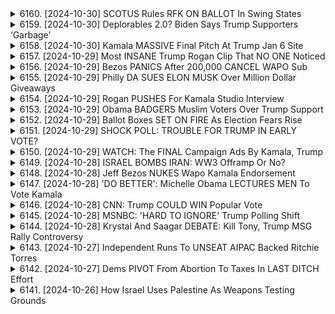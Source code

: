<details>
<summary>6160. [2024-10-30] SCOTUS Rules RFK ON BALLOT In Swing States</summary><br>

<a href="https://www.youtube.com/watch?v=Vf7x2w7kxlI" target="_blank">
    <img src="https://img.youtube.com/vi/Vf7x2w7kxlI/maxresdefault.jpg" 
        alt="[Youtube]" width="200">
</a>

# SCOTUS Rules RFK ON BALLOT In Swing States

以下は、提供されたテキストに基づいた、整理された要約です。

**主要テーマ:**

*   **選挙戦略と新たな有権者層:** トランプ陣営は既存の支持者層に加え、これまで伝統的に民主党支持であった層、特に若年層の白人男性有権者層へのアピールを強化しています。ガザ情勢を起点に、パキスタン系アメリカ人など少数政治団体の支持も獲得しており、有権者層の多様化が進んでいます。
*   **政策優先順位:** トランプ陣営の中心的な政策課題は経済と国境政策、インフレ対策に焦点が当たっており、有権者の主要な関心事に合致したメッセージを発信しています。
*   **イスラム関係者との関係:** トランプ陣営はイスラム関係者との関係を、単なる選挙戦術として捉えており、彼らの意見や要求に真摯に対応する姿勢は見られません。
*   **右派グループの動き:** ヘリテージ財団などの保守系シンクタンクが、学生ビザ保有者やプロパレスチナ活動家への法的・政治的攻勢を計画しており、右派勢力の活動が活発化しています。

**主なポイント:**

*   **有権者層の多様化:** トランプ陣営は、既存支持層に加え、若年層の白人男性、少数民族有権者層（パキスタン系アメリカ人など）からの支持獲得を目指しています。
*   **中東問題への関与:** ガザ情勢をきっかけに、パキスタン系アメリカ人などの支援を得ていますが、より重要なのは、従来の民主党支持層からの支持を引き離す戦略です。
*   **経済・国境政策の重視:** トランプ陣営は、経済と国境政策を最優先課題として掲げ、有権者の関心を集めています。
*   **右派グループの活動活発化:** ヘリテージ財団などの保守系シンクタンクが、学生ビザ保有者やプロパレスチナ活動家への法的・政治的攻勢を計画しており、右派勢力の活動が活発化しています。
*   **選挙終盤のアウトリーチ:** 選挙戦終盤における説得可能な有権者層は、50歳未満の白人男性であり、必ずしもイスラム教徒や女性ではありません。

**総括:**

トランプ陣営の選挙戦略は、既存支持層の固めると同時に、伝統的な民主党支持層からの支持獲得が中心にあります。経済・国境政策を最優先課題として掲げ、有権者の関心を集めると同時に、右派グループの活動を支援し、反イスラム政策を推進しています。選挙戦終盤における説得可能な有権者は、50歳未満の白人男性であり、彼らにとって経済的安定と国境警備の強化が重要な課題となっています。
</details>

<details>
<summary>6159. [2024-10-30] Deplorables 2.0? Biden Says Trump Supporters ‘Garbage’</summary><br>

<a href="https://www.youtube.com/watch?v=E6BIpVM9Dr8" target="_blank">
    <img src="https://img.youtube.com/vi/E6BIpVM9Dr8/maxresdefault.jpg" 
        alt="[Youtube]" width="200">
</a>

# Deplorables 2.0? Biden Says Trump Supporters ‘Garbage’

## 2024年美國總統選舉：川普陣營現況分析重點整理 (截至2024年10月30日)

本分析基於訪談和觀察所得，對2024年美國總統選舉川普陣營的現狀、氛圍和策略進行歸納。

**一、陣營整體氛圍**

*   **謹慎樂觀與懷疑並存：** 陣營內部普遍感受是謹慎樂觀，但同時也充滿著懷疑感。儘管民調顯示良好狀況，但陣營成員擔憂是否有所忽略。
*   **期日前投票滿意：** 陣營對期日前投票的數據感到滿意，特別是考慮到川普過去曾呼籲選民迴避期日前投票。
*   **內部民調優於外部：** 陣營內部民調顯示川普領先，優於外部公開的民調數據。

**二、策略與考量**

*   **權衡「穩定」與「真實」：** 川普陣營試圖在控制訊息，穩定選情上取得平衡，與尊重川普的即興風格，真實表達個人觀點上取得平衡。
*   **應對川普的不可預測性：** 陣營成員必須準備應對川普的言論，可能偏離既定方向，並快速做出調整，避免對選情造成負面影響。
*   **針對未決定選民制定策略：** 陣營試圖吸引未決定選民（特別是對經濟和就業感到關心的人），通過強調經濟政策，爭取支持。
*   **平衡爭議性與吸引力：** 陣營努力在爭議性言論（可能令部分選民卻步）和維持選民熱情之間取得平衡，力圖擴大選民基礎，確保最終勝選。

**三、核心難點**

*   **川普的即興風格：** 川普本人具有較強的即興性和不可預測性，這使得陣營難以完全掌握選戰方向，需要時刻調整策略。
*   **內部懷疑與民調恐懼：** 儘管數據顯示良好趨勢，陣營成員仍然對潛在風險保持高度警惕，擔心民調未能真實反映選情。
*   **維持選民熱情與吸引未決選民：** 在激勵核心支持者和吸引寬泛未決定選民兩者之間取得平衡是一項艱巨的挑戰。

**四、具體策略案例**

*   **大型集會：** 舉辦大型集會，例如在麥迪遜廣場花園舉辦的集會，旨在展現選民支持力，激勵核心支持者。
*   **娛樂元素融入：** 召用知名人物（例如哈克·霍根），增添活動娛樂性，吸引更廣泛人群關注。
*   **經濟議題重點突出：** 強調就業和經濟改善帶來的正面影響，爭取對經濟感到關心的選民支持。

總結： 川普陣營處於謹慎樂觀的狀態，但內部懷疑感依然存在。 陣營在權衡可預測性與真實性，以及吸引核心選民和未決定選民之間掙扎。 陣營必須積極應對川普的不可預測性，並努力在政策和政治策略之間取得平衡，以確保在選舉中獲得成功。
</details>

<details>
<summary>6158. [2024-10-30] Kamala MASSIVE Final Pitch At Trump Jan 6 Site</summary><br>

<a href="https://www.youtube.com/watch?v=Lr4lmH5YSFo" target="_blank">
    <img src="https://img.youtube.com/vi/Lr4lmH5YSFo/maxresdefault.jpg" 
        alt="[Youtube]" width="200">
</a>

# Kamala MASSIVE Final Pitch At Trump Jan 6 Site

以下是此篇文字的清晰、客觀重點摘要，以段落區分，並以條列格式呈現：

**一、集會與抗議活動 (Rally & Protest Dynamics)**

*   **對抗性人群:** 討論涉及在集會活動中看到的一群抗議者，他們以一種帶有挑釁性的方式行動，尤其是在針對卡瑪拉·哈里斯的集會中。
*   **媒體呈現:** 指出主流媒體對這些集會活動的報導，以及對於抗議者動機和行為可能的偏見或過度報導。
*   **政治策略:** 觀察到這些集會的策略性運用，例如旨在影響公投的遊行行動。

**二、選舉民意調查分析 (Election Polling Analysis)**

*   **民意調查的可靠性:** 與歷史數據比較目前的選舉民意調查，特別是在關鍵的搖擺州的數據，以驗證其準確性。
*   **過低評估的趨勢:** 討論了在關鍵州中，特定政黨被民意調查過低評估的可能性，並觀察了這種現象在過去選舉循環中是否出現。
*   **歷史模式:** 分析了過去50多年來，民意調查在連續的總統選舉中，對特定政黨的過低評估模式。
*   **「害羞的選民」現象：** 檢視在民意調查中對特定候選人或政黨表示支持的社會偏見，及這會對準確性造成影響。

**三、選舉活動與策略 (Campaigning and Tactics)**

*   **廣告訊息：**分析政治廣告的訊息，包括使用名人代言(例如茱莉亞·羅伯茨)以及訊息的目標受眾。
*   **族群動員：** 評估廣告和集會運動是否成功地動員特定族群，例如阿拉伯裔美國穆斯林群體。
*   **選舉地圖分析：** 研究特定的州和地區，以了解哪些地區對選舉結果至關重要，並針對目標受選人及族群作出戰略動員。
*   **政治語言的使用：**對選舉廣告及宣傳中，使用的特定語言及詞彙進行評比及推論。

**四、對選舉結果的潛在影響 (Potential Impact on Election Outcomes)**

*   **歷史先例：** 探討某些歷史事件是否預示著可能發生的選舉結果。
*   **微小差異的影響：**強調即使微小的選舉動員努力，也可能在競爭激烈的選舉中造成重大差異。
*   **民意調查的偏誤：**強調選舉民意調查可能存在偏誤，而這些偏誤可能會影響對選舉結果的預測。
</details>

<details>
<summary>6157. [2024-10-29] Most INSANE Trump Rogan Clip That NO ONE Noticed</summary><br>

<a href="https://www.youtube.com/watch?v=DhWE1mRPIqU" target="_blank">
    <img src="https://img.youtube.com/vi/DhWE1mRPIqU/maxresdefault.jpg" 
        alt="[Youtube]" width="200">
</a>

# Most INSANE Trump Rogan Clip That NO ONE Noticed

## 文章重點整理：科技巨頭與美國政治經濟權力結合

本文分析了科技巨頭（以Elon Musk為代表）與 Donald Trump 政府及美國政治經濟的潛在權力結合，以及其背後的意識形態動機和政治策略。

**I. 核心人物與意識形態**

* **Elon Musk 與科技自由主義者：** 本文認為 Musk 代表著一群推動去中心化、無政府資本主義，或至少是大幅縮小政府的科技巨頭和自由主義者。
* **反進步主義共和黨人:** 他們偏好麥金利時代的共和黨，主張小政府、高關稅和企業主導的經濟。
* **共同願景:** 一個由企業主意志主導的美國，減少政府干預，並恢復類似 19 世紀末的經濟模式。

**II. 潛在政治策略與權力結合**

* **特朗普政府關係：**  Musk 和其他科技巨頭正在影響 Trump 的政策立場，例如加密貨幣和貿易。
* **利用 Trump：**  科技自由主義者可能將 Trump 視為實現其目標的工具，而非真正的意識形態盟友。 Trump 本身缺乏一致的意識形態方向，容易受影響。
* **影響政策：** 科技巨頭正在試圖推動特定政策，例如貿易自由化、降低管制和對企業更有利的稅收政策。

**III. 潛在商業模式與政治組織**

* **特別經濟區 (SEZ)：** 本文指出全球正出現大量由企業控制的特別經濟區，顯示企業越來越注重對政治經濟環境的控制。
* **企業憲章城市：**  發展中一些國家正在實驗由公司管理的“憲章城市”，這被認為是科技巨頭尋求建立自主政治和經濟空間的潛在趨勢。
* **營利型的憲章城市：** 多個受 Peter Thiel 支持的營利性憲章城市已經在發展中建立，表明對這種模式的興趣正在增長。

**IV. 歷史脈絡與聯想**

* **麥金利時代:**  作者將此聯盟與威廉·麥金利時代的共和黨政策聯繫起來，強調小政府、高關稅和企業主導的經濟發展模式。
* **新自由主義反彈:**  作者將此聯盟視為對新政的嘗試的回應，旨在恢復金時代的不平等。
* **關稅與解構:** 科技巨頭推動貿易自由化，同時推動解構現有政府機構，例如美國貿易代表辦公室，建立一個更利於企業的環境。

**V. 潛在風險與挑戰**

* **民主的潛在侵蝕：**  由企業主控制的政治和經濟空間可能侵蝕民主制度，並使國家陷入企業的掌控。
* **不平等加劇：**  這種聯盟可能進一步加劇社會不平等，並使富者更富，貧者更貧。
* **政策的不確定性：**  由於 Trump 的不確定性和缺乏意識形態一致性，這些聯盟的成功與否仍然不明。

**結論：**

本文認為，科技巨頭正在积极探索建立一個由企业主掌控的政治和经济模式。這種模式可能挑戰現有的民主制度，加劇社會不平等，並創造出一個對企業更有利的環境。雖然這種聯盟是否能成功，以及其長期後果如何，還不明確，但需要密切關注並加以防範。
</details>

<details>
<summary>6156. [2024-10-29] Bezos PANICS After 200,000 CANCEL WAPO Sub</summary><br>

<a href="https://www.youtube.com/watch?v=q1iAK1dhjtQ" target="_blank">
    <img src="https://img.youtube.com/vi/q1iAK1dhjtQ/maxresdefault.jpg" 
        alt="[Youtube]" width="200">
</a>

# Bezos PANICS After 200,000 CANCEL WAPO Sub

## 分析與重點摘要：Jeff Bezos 購置華盛頓郵報的事件與背後動機

以下將長文內容整理成重點摘要，以條列式呈現，並力圖保持客觀和清晰。

**一. 事件背景：華盛頓郵報的購置與立場轉變**

*   **購置事件：**Jeff Bezos 於 2013 年收購華盛頓郵報，並在過去十年投入超過五億美元。
*   **近期立場轉變：**選前一週，Bezos 发表社论，表明不希望華盛頓郵報在政治立場上過於偏頗，避免干預選舉。
*   **社論內容：**Bezos 声称自己一直坚持“不偏不倚”的原则，并认为华盛顿邮报应该为所有读者服务。
*   **批評者的質疑：**评论员认为，Bezos 突然轉變立場，與其自身的金融利益有關。

**二.  質疑 Bezos 利基動機的核心論點**

*   **金融利益考量：**評論者認為，Bezos 的立场转变与他自身的财富(千亿美元)，以及其与政府关系的金融利益有关。
*   **過去的政治站台：** Bezos 在收購郵報之後，華盛頓郵報曾大力支持民主黨，並與民主黨政客關係良好。
*   **政府合約與反托拉斯風險：**Bezos 拥有 Amazon 和 Blue Origin， 這些公司與美國政府簽有多項合同。 Bezos 的立場转变，可能与他担心民主党可能加強對大科技公司的反壟斷監管有关。
*   **利益衝突：** Amazon 與政府的合約、Blue Origin 獲取的政府資金，以及 Bezos 自身的慈善捐款， 都使得其立場備受質疑。

**三.  論點細節：Bezos 過去與現在的矛盾**

*   **支持民主黨時期的行為：**過去，华盛顿邮报大力支持歐巴馬基金會，並資助民主黨領袖。
*   **社交圈與政治影響力：** Bezos 在華視頓特區擁有大型住居，经常举办社交晚宴，邀请政治名流出席。
*   **“原則”的懷疑：**評論員認為，Bezos 的“原則”說法缺乏說服力，因為他過去的行为与现在的立场相悖。

**四. 主要批判：對媒體獨立性的影響**

*   **企業主干預：**Bezos 是一名擁有巨大財富和政治影響力的企業家，他的立場可能影响华盛顿邮报的报道方向。
*   **媒體的獨立性：** 评论員擔心媒體的獨立運作與企業主的利潤追逐之間存在根本矛盾。
*   **政治影響：** 媒体所有者的立场可能影响公共舆論，干扰民主的进程。

**五. 結論**

*   Bezos 的立场转变引发了对其真实意图的质疑，评论員普遍不相信這是出於純粹的原則考慮。
*   評論員認為，Bezos 的行動，可能受到了其個人的財政利益，及與政府關係的影響。
*   评论員強調，媒体所有者的立场可能會影响媒體的独立性，并干预民主进程。
*   批評者認為，Bezos 雖然是美國財富排名靠前的企業家，但其對媒體的控制與支持，實際上是對公共利益的損害。
</details>

<details>
<summary>6155. [2024-10-29] Philly DA SUES ELON MUSK Over Million Dollar Giveaways</summary><br>

<a href="https://www.youtube.com/watch?v=-Vz72zdtpLo" target="_blank">
    <img src="https://img.youtube.com/vi/-Vz72zdtpLo/maxresdefault.jpg" 
        alt="[Youtube]" width="200">
</a>

# Philly DA SUES ELON MUSK Over Million Dollar Giveaways

## 2024 年美國總統選舉相關焦點整理：川普競選活動組織問題及地面行動分析

**本段內容為政治評論節目摘錄，分析美國 2024 年總統選舉中川普陣營地面活動、組織策略等方面所引發的討論。**

### I. 超級政治行動委員會 (Super PAC) 外包地面行動的爭議

*   **問題核心：** 川普陣營將地面行動外包給由イーロン・マスク資助的超級政治行動委員會 (Super PAC)，此舉引發對組織能力、控制權以及選舉倫理的質疑。
*   **RNC 歷史經驗：** 共和黨全國委員會 (RNC) 長期以來注重地面組織能力，並投資於高效率的地面行動團隊，特別是在 2020 年大選中，RNC 與川普陣營共同打造強大的地面團隊。
*   **外包風險：** 將地面行動外包後，難以有效地協調和控制團隊，容易出現缺乏熱情、效率低下的情況。
*   **付費換取行動模式：**  批評者認為，付費雇用的地面團隊缺乏真正的熱情和動力，難以取得關鍵的選民支持。

### II. 地面行動詐欺及數據偽造風險

*   **GPS 欺騙及數據偽造:**  超级政治行動委員會 (Super PAC) 指引地面團隊使用 GPS 欺骗等手段伪造地面活动数据，以达到虚报行动范围及效果的目的。
*   **驗證困難：** 由於缺乏有效的監控機制，很難驗證地面活動的真實性以及數據的準確性。
*   **組織能力低落：** 缺乏組織能力可能導致地面活動無法有效覆蓋關鍵選区，影響選舉結果。

### III. 川普陣營地面組織與民主黨對比

*   **民主黨地面組織能力更強：** 評論員指出，民主黨在地面組織能力方面明顯優於川普陣營，尤其是在關鍵搖摆州的地面组织和动员能力。
*   **組織動員差異：** 民主黨能夠有效動員志愿者进行地面动员，而川普陣營主要依靠付費雇佣的地面團隊。
*   **可能影響選舉結果：** 強大的地面組織能力可以有效爭取选民支持，並可能對選舉結果產生數個百分點的影響。

### IV. 外包策略的潛在危害與教訓

*   **失去控制權：** 將關鍵的競選功能外包可能導致失去對競選活動的控制權，並增加風險。
*   **組織能力重要性 :**  成功競選活動需要強大的內部組織能力和資源支持。
*   **長期教訓：**  競選團隊应注重内部团队建设和组织能力，切忌盲目外包核心功能。
*   **選舉結果的潜在影响：** 如果宾夕法尼亚州输掉大选，这可能会成为竞争性竞选活动的经验教训，避免将控制权外包给第三方。

### V. 評論員對選舉因素的看法

*   **全国性媒体环境的影响：** 评论员认为，政治的国有化和名声化，最终取决于全国媒体的氛围。
*   **不可避免的选举结果：** 评论员认为，卡马拉·哈里斯无论如何输掉选举，原因可能是乔·拜登。
*   **1 月 7 日的事件：** 选举可能是在 1 月 7 日操纵的。

**总而言之，本段内容主要分析了川普陣營將地面行動外包給超級政治行動委員會 (Super PAC) 所面臨的風險及挑戰，並強調了內部組織能力及控制權的重要性。**
</details>

<details>
<summary>6154. [2024-10-29] Rogan PUSHES For Kamala Studio Interview</summary><br>

<a href="https://www.youtube.com/watch?v=FUUm5San90w" target="_blank">
    <img src="https://img.youtube.com/vi/FUUm5San90w/maxresdefault.jpg" 
        alt="[Youtube]" width="200">
</a>

# Rogan PUSHES For Kamala Studio Interview

## 演講重點整理（Breaking Points Podcast - 關於政治人物的心理分析與個人操盤）

**概述：** 這場演講深入探討了政治人物為達目的，犧牲個人生活與人際關係的心理狀態與行為模式，並對其個人操盤提出了一些見解。

**I.  政治人物的權力心理與犧牲**

*   **追逐權力的犧牲：** 政治人物為了獲得和維持地位，願意放棄個人生活、社交關係及興趣愛好。
*   **自我中心的人格：** 成功進入權力核心的人格往往具備高度的自我中心，且重視個人利益，甚至不惜犧牲他人的感受。
*   **持久的權力追逐：** 政治人物的生活從始至終都圍繞著升遷與權力遊戲，難以在權力遊戲之外尋求個人價值。

**II. 政治人物的關係經營模式**

*   **夫妻關係的異化：** 政治人物的伴侶往往成為權力鬥爭的附庸或犧牲者，甚至產生長期的感情裂痕。
*   **關係工具化：** 晚宴或社交場合成為政治人物鞏固權力、建立關係的工具，而非追求情感交流的場所。
*   **缺乏同理心的交流：** 政治人物往往難以建立真誠的社交關係，缺乏同理心與情感共鳴。

**III.  歷史政治人物案例分析**

*   **巴拉克與米歇爾·奧馬馬：** 演講者質疑奧馬馬夫婦的「愛情故事」，認為其關係可能並非如外觀般圓滿。
*   **比爾與希拉里·克林頓：** 克林頓夫婦的關係被形容為與奧馬馬夫婦截然不同，似乎更為复杂。
*   **吉米·卡特與羅莎琳·卡特：** 卡特總統的自傳披露了他將個人意願凌駕於妻子的感情之上，導致配偶長期不悅。
*   **伯尼·桑德斯：** 桑德斯總統不願意分享個人故事，更聚焦於政策議題，演講者對其表示敬佩。

**IV.  政治人物的個人操盤**

*   **自戀與狂妄：** 政治人物往往具有自戀傾向，渴望被崇拜，且為達到目的不擇手段。
*   **男性支配觀：** 政治舞台上，男性仍然扮演著主導角色，許多政治人物抱持著養家糊口的傳統觀念。
*    **1955年的社會背景:** 演講者回憶起1955年社會上普遍的對男性和女性的角色期望，认为当时的社會文化对男女关系有较大影響。

**V.  結論**

*   **對政治人物心理狀態的深刻分析：** 演講者從心理學的角度剖析了權力追逐對個人生活的影響，以及政治人物可能存在的人格缺陷。
*   **對政治舞台現實的批判：** 演講者揭示了政治舞台上的權力鬥爭、人際關係異化等現實，引发听眾思考。
* 呼吁支持独立媒体：呼吁支持 Breaking Points 的独立媒体平台，以保持观点和信息的独立性。
</details>

<details>
<summary>6153. [2024-10-29] Obama BADGERS Muslim Voters Over Trump Support</summary><br>

<a href="https://www.youtube.com/watch?v=TXPl6QTqcI0" target="_blank">
    <img src="https://img.youtube.com/vi/TXPl6QTqcI0/maxresdefault.jpg" 
        alt="[Youtube]" width="200">
</a>

# Obama BADGERS Muslim Voters Over Trump Support

## Breaking Points 段落重點整理

以下為影片內容的重點整理，以小節歸納並呈現條列式結構，著重客觀事實與主要論點：

**I. 背景與情勢**

*   **政治立場轉變：** 部分美國阿拉伯及穆斯林選民因為拜登政府在中東政策及對莉絲·柴尼(Liz Cheney)的態度，轉向可能支持前總統川普。
*   **選舉關鍵州：** 賓夕凡尼亞州、維斯康辛州及密歇根州等關鍵搖擺州的選民立場轉變，或會左右選舉結果。
*   **社群媒體影響：** 社群媒體上的諷刺訊息及政治廣告，正直接影響選民的認知及態度。

**II. 主要論點與觀察**

*   **選民不滿：** 聯邦政府的政策（尤其與中東地區有關）已引起部分阿拉伯及穆斯林美國選民的不滿，且對拜登政府處理加薩衝突的方式感到失望。
*   **雙重標準認知：** 某些選民認為拜登政府對柴尼的態度與對其他保守派政客的態度有所不同，認為政府存在雙重標準。
*   **事件與事件：**
    *   **哈里斯競選集會事件：** 一位來自底特律穆斯林社群代表，在參加哈里斯的競選活動時，卻遭到保安人員驅逐；此事件被視為歧視。
    *   **民主黨的接觸：** 民主黨候選人試圖透過宴請或與社群領袖會晤等方式，挽救選情。
*   **選民行為：** 部分選民表示不滿，並願意暫時忽略其他方面的政治立場，僅以特定政策（如中東衝突）作為投票的唯一考量。

**III. 川普陣營的策略**

*   **抓住機會：** 川普陣營意識到選民不滿，並積極利用這一點，試圖贏取阿拉伯及穆斯林選民的支持。
*   **訊息傳遞：** 透過強調對特定議題的立場（例如批評現有政策），試圖吸引對現任政府感到失望的選民。

**IV. 總結與見解**

*   **政治動員：** 社群領袖發出訊息，表明對政府政策的不滿，呼籲選民在選舉中投出關鍵性的一票。
*   **選民行為複雜性：** 选民的投票决策并非单一因素决定，而是受到多种因素的影响，包括宗教信仰、文化背景、及对具体政策的看法等。
*   **媒體角色：** 獨立媒體在呈現事件真相、及提供多元觀點上扮演重要角色。

**V. 呼籲**

*   鼓勵觀眾對節目內容表達意見（按讚、留言）。
*   鼓勵觀眾訂閱 Breaking Points 的網站，以支持獨立媒體。
</details>

<details>
<summary>6152. [2024-10-29] Ballot Boxes SET ON FIRE As Election Fears Rise</summary><br>

<a href="https://www.youtube.com/watch?v=iUOeFHNEfYI" target="_blank">
    <img src="https://img.youtube.com/vi/iUOeFHNEfYI/maxresdefault.jpg" 
        alt="[Youtube]" width="200">
</a>

# Ballot Boxes SET ON FIRE As Election Fears Rise

## 視訊內容摘要：對美國選舉潛在結果的分析及擔憂

**整體主題:** 該視訊內容討論了美國選舉的潛在結果，對部分共和黨選民的行為模式表示憂慮，並呼籲對選舉過程進行更透明的解釋，以避免進一步的陰謀論。

**一、選舉結果預測與「紅色海市蜃樓」現象**
   * 預測部分州的選舉結果可能會出現「紅色海市蜃樓」現象：即初期開票結果傾向共和黨，隨著選票計數(尤其是郵寄選票)的推進，情況可能會逆轉。
   * 呼籲提前向公眾解釋此現象，以避免部分人誤將此視為選舉舞弊。

**二、對部分共和黨選民的行為模式的擔憂**
   *  對部分共和黨選民(尤其是那些沉浸在陰謀論中的人)對事實的抗拒表達擔憂。
   *  認為無論提供多少證據，這些人可能仍然會堅持其「幻想」，例如認為投票機故障、法官腐敗，並不斷編造新的陰謀論。
   *  擔心這種模式可能導致更多人對民主體制失去信任。

**三、對選舉過程透明度的呼籲**
   * 呼籲盡可能開誠布公地解釋選舉過程的每個環節，以增加公眾對選舉結果的信心。
   * 強調，透明度是防止陰謀論擴散、維持民主制度的重要手段。

**四、政治修正的無效性與選民的自主性**
   *  對政治修正(例如勸導選民改變想法)的有效性表示質疑。
   * 認為，最終，選民應該根據自己的判斷做出選擇，即使這些選擇與事實不符。
   * 認為，尊重選民的自主性是民主體制的重要原則。

**五、對制度信任的危機與未來方向**
   *  承認制度(例如法院)的信任度正在下降。
   *  認為，這種情況可能會對民主體制造成長期的損害。
   *  呼籲各界共同努力，重構社會對民主制度的信任。

**六、對選民的呼籲與內容推廣**
   * 呼籲觀眾對節目「いいね！」或留下評論，以推廣節目。
   * 鼓勵觀眾訂閱breakingpointstocom，以支援獨立媒體的發展。
**強調**
該視訊內容的重點在於分析當前美國政治環境下的挑戰，並呼籲對制度透明化、選民自主性、民主體制信任等議題進行深入的討論和反思。
</details>

<details>
<summary>6151. [2024-10-29] SHOCK POLL: TROUBLE FOR TRUMP IN EARLY VOTE?</summary><br>

<a href="https://www.youtube.com/watch?v=Bw4CPtKnzE4" target="_blank">
    <img src="https://img.youtube.com/vi/Bw4CPtKnzE4/maxresdefault.jpg" 
        alt="[Youtube]" width="200">
</a>

# SHOCK POLL: TROUBLE FOR TRUMP IN EARLY VOTE?

好的，以下為文稿的重點摘要，以條列式和分小節的形式呈現，力求清晰、客觀，並使用正式用語：

**一、選情概況與民意調查分析**

*   **選戰膠著:** 各州選情普遍緊繃，多數激戰州在民調中呈現拉鋸，主要候選人支持度接近。
*   **民調信度質疑:** 對2016年和2020年民調失準的案例進行回顧，對目前民調真實性及可能存在的偏見（如刻意調整結果使點差維持在一定範圍内）提出質疑。
*   **2022年民調的特殊性:** 2022年的民調結果与其他年份存在差异，可能反映出選民行為的轉變和民調方法的局限性。

**二、各州選情的可能情境**

*   **情境一：民調大幅失準（2012年模式）:** 如果各州民調差距過大，KL Harris 將有望贏得除喬治亞州外的幾乎所有激戰州。
*   **情境二：民調基本準確:** 如果民調結果大致準確，各州結果將會非常接近，可能出現平分票的局面。
*   **情境三：選舉人團突发變化 (內布拉斯加州)：**內布拉斯加州選舉人團席次的突發變化可能會影響整體選情。

**三、選民行為分析及可能引發的選舉結果**

*   **選舉人團可能出現逆轉：**存在KL Harris獲得普選票，却输掉選舉人團的可能，這可能会導致選民对選舉制度的反思。
*   **共和黨策略變革：**若想在普選中獲得勝利，共和黨可能需要捨棄親生命聯盟，轉向更廣泛的選民群体。

**四、結論與選舉展望**

*   **選舉結果充滿不确定性:** 由於民調結果、選民行為及選舉制度等因素的影響，此次選舉充滿不确定性。
*   **呼籲理性对待選舉结果:** 呼籲選民理性看待選舉结果，避免過度驚訝或失望。

希望这份摘要能够帮助您快速掌握文稿的核心内容。
</details>

<details>
<summary>6150. [2024-10-29] WATCH: The FINAL Campaign Ads By Kamala, Trump</summary><br>

<a href="https://www.youtube.com/watch?v=K52y35oidME" target="_blank">
    <img src="https://img.youtube.com/vi/K52y35oidME/maxresdefault.jpg" 
        alt="[Youtube]" width="200">
</a>

# WATCH: The FINAL Campaign Ads By Kamala, Trump

## Donald Trump 2024 大選評論文重點整理

以下是根據提供的文本內容所做的重點整理：

**一、選民結構與策略總覽**

*   **白人勞工階級為關鍵:** 儘管積極爭取其他族群選票，但赢得白人勞工階級選民仍然是 Donald Trump 获勝的關鍵。目标是至少保持 2016 年或略高于 2020 年的白人勞工階層選票支持率。
*   **拉丁裔男性的轉變：** 拉丁裔男性的選民傾向正在發生轉變，但這更多是由於其強烈的文化保守主義以及對自由文化主義的反感所驅動，而非 Trump 的言論或政策。
*   **爭取少數族群選票的策略：** Trump陣營正在積極爭取拉丁裔和非裔美國人選票，但在評估策略時，也要考慮不同族群的投票傾向以及文化價值觀的差異。

**二、選民心理及影響因素**

*   **文化自由主義與保守主義：** 選民對自由文化主義的反感，以及對文化保守主義的傾向是影響選票的重要因素。
*   **對政治人物形象的感知：** 對 Trump 的個人特質的負面評價，例如被認為不穩或危險，正在影響少數族群選民的投票意向。

**三、Trump 陣營的選舉策略**

*   **積極爭取少數族群選票：** Trump 陣營正在積極爭取拉丁裔和非裔美國人選票，並利用社交媒體、文化名人等途徑進行宣傳。
*   **應對媒體與競爭對手的攻擊：** Trump 陣營正在密切關注競爭對手的選舉策略，并积极反擊媒體的批评。
*   **保持核心選民支持率：** 除了爭取少數族群選票，Trump 陣營也持續關注核心白人勞工階級選民的支持率。

**四、選舉策略評估**

*   **針對小眾議題的廣告效果：** 将全部的选举广告投入到只能吸引民主党选民的小众文化议题上，是一种低效的选举策略。
*   **積極回應競選对手的攻擊：** Trump 陣營對於競選對手的攻擊回應積極，顯示其重視選民的觀感。
*   **選戰策略調整：** Trump 陣營會根據選戰的發展，調整其選戰策略，例如對普威圖里哥事件的回應。

**五、選戰評估與展望**

*   **普威圖里哥事件的回響：** 針對普威圖里哥的負面言論，可能會對普威圖里哥族群的選民產生影響，並成為 демократичні党反擊 Trump 的有效素材。
*   **選戰趨勢分析：** 選戰趨勢分析顯示，Trump 需要争取更多选票才能赢得选举，因此他需要积极爭取少數族群選票，並保持白人勞工階級選民的支持率。
*   **選舉策略有效性：** 選舉策略的有效性取决于能否有效地抓住选民的需求，並傳達出 Trump 的政治理念。

**總結:**

此次評論文強調選民結構、選民心理以及選舉策略在 2024 年大選中的關鍵作用。 Trump 陣營需要平衡爭取少數族群選票與保持核心選民支持率的策略，並針對選戰趨勢进行有效調整。 此次評論文認為此次選戰的關鍵並不在於增加新的支持者，而是在於維持已有選民的支持。
</details>

<details>
<summary>6149. [2024-10-28] ISRAEL BOMBS IRAN: WW3 Offramp Or No?</summary><br>

<a href="https://www.youtube.com/watch?v=bv_OERai01g" target="_blank">
    <img src="https://img.youtube.com/vi/bv_OERai01g/maxresdefault.jpg" 
        alt="[Youtube]" width="200">
</a>

# ISRAEL BOMBS IRAN: WW3 Offramp Or No?

好的，以下就文章內容，提供一份精簡、客觀且結構化的重點整理：

**一、局势背景與主要討論點**

*   **主題：** 以色列與伊朗的緊張關係，以及美國可能的角色變動（聚焦未來可能的特朗普政府）。
*   **核心論點：** 分析特朗普連任後，美國對以色列的支持、以色列的行動自由，以及對共和黨利益團體的影響。
*   **主要參與者：** 以色列（ネタニヤフ）、伊朗、美國（拜登/特朗普政府）、共和黨利益団体 (例如福音派、大捐款人)。

**二、特朗普政府可能的政策走向**

*   **限制減少：** 特朗普政府可能放鬆對以色列的限制，取消拜登政府對以色列的約束。
*   **非介入：** 強調美國不應介入地區戰爭，以色列應自行負責（可能導致以色列更自由，但也更孤立）。
*   **支持自主：** 美國可能不再視為以色列的保護者，而是鼓勵以色列獨自處理問題，包括與伊朗的衝突。

**三、共和党利益团体的影响**

*   **福音派支持：** 以色列擁有共和党內福音派的大力支持，此群體對以色列的支持往往高過對美國猶太人的同情。
*   **主要捐款人：** 共和党的關鍵捐款人（如米里ам·阿东）對以色列的承諾是核心利益，可能要求以色列兼併约旦河西岸（加劇衝突）。
*   **武器出口：** 共和黨在以色列武器出口方面支持度遠高於民主黨，且對伊朗態度更強硬。

**四、以色列對特朗普政府的擔憂**

*   **不可預測性：** 以色列擔心特朗普可能改變立場，做出對以色列不利的決定。
*   **缺乏保障：** 以色列知道如果特朗普不滿意，自己可能難以應付（過去拜登政府對以色列的容忍度較高）。

**五、總結**

*   未來美國政府的政策走向可能對以色列的行動產生重大影響。
*   共和黨利益團體的立場複雜，可能對政府的政策制定產生影響。
*   以色列對特朗普政府的不可預測性有所擔憂。

**注意:** 以上重點整理力求客觀，僅基於文章內容進行歸納，不包含個人觀點。
</details>

<details>
<summary>6148. [2024-10-28] Jeff Bezos NUKES Wapo Kamala Endorsement</summary><br>

<a href="https://www.youtube.com/watch?v=HYxNNOaDSac" target="_blank">
    <img src="https://img.youtube.com/vi/HYxNNOaDSac/maxresdefault.jpg" 
        alt="[Youtube]" width="200">
</a>

# Jeff Bezos NUKES Wapo Kamala Endorsement

## 分析與重點整理：美國總統大選與政治評論

**核心議題：** 此文是關於2024年美國總統大選的評論，重點在於政治策略、媒體動向、民主黨的路線，以及可能的選後發展。文章以評論員（帕里）的獨白形式呈現，反映其對選舉和政治局勢的觀察。

**一、媒體與政治人物的反應**

*   **傳統媒體的動向：** 共和黨候選人（特朗普）長期存在，過去的衝擊已減弱，這代表對抗特朗普的阻力不像2016年時強烈。
*   **民主黨的態度：** 民主黨選民更在意的是選舉結果，而不是意識形態，這意味著他們可能為了勝利妥協自己的堅持。
*   **政治人物的預設立場：** 民主黨精英可能將損失歸咎於女性候選人（例如希拉蕊），並認為未來應更注重男性候選人，這反映出精英階層可能存在對性別歧視的偏見。

**二、選舉策略與候選人分析**

*   **第三黨候選人（史丹）的影響：** 民主黨及傳統媒體對史丹的支持者（例如反對大量虐殺者）持負面態度，並可能將其視為支持者身份的污名化。
*   **拜登總統的處境：** 作者認為，即便拜登的政綱存在問題，民主黨內部也將繼續支持他。
*   **哈里斯（副總統）的潛在角色：** 儘管作者認為哈里斯有能力胜任總統職務，但由於拜登的立場，哈里斯很可能無法獲得充分的檢視與強化。
*   **政治考量與候選人篩選：** 作者認為，若哈里斯在賓夕伐尼亞失利，民主黨可能傾向於推舉喬什·夏皮羅作為候選人。

**三、選舉後的預測與政治反思**

* **選舉應變機制：** 作者預測，如果選舉結果不如預期，民主黨可能會責备投給吉爾·史丹的选民，以及那些反对大量屠杀的选民。
* **民主程序討論：** 作者认为，应该通过初選系统对候选人进行更严格的评估，而不是讓現任總統在選前未受檢視。
* **黨派策略：**作者認為民主黨內部可能會繼續堅持讓現任總統繼續競選，即便那些支持者可能並不認同。
*   **政治反思的可能性：** 作者認為，在拜登總統卸任後，更坦诚政治反思的可能性很小，因为許多人曾支持過他。

**四、媒體呼籲與支持**

*   **支持獨立媒體：**作者呼籲支持獨立媒體（breaking points tocom），以維護媒體的獨立性與多元性。
*   **互動與分享：** 呼籲觀眾點贊、留言，分享影片，以擴大影響力，支持獨立媒體的發展。
</details>

<details>
<summary>6147. [2024-10-28] 'DO BETTER': Michelle Obama LECTURES MEN To Vote Kamala</summary><br>

<a href="https://www.youtube.com/watch?v=VYr0c8NodEc" target="_blank">
    <img src="https://img.youtube.com/vi/VYr0c8NodEc/maxresdefault.jpg" 
        alt="[Youtube]" width="200">
</a>

# 'DO BETTER': Michelle Obama LECTURES MEN To Vote Kamala

以下是對這段文字的重點摘要，以正式用語並以條列格式呈現：

**一、選舉策略與區域分析**

*   **搖擺州關注：** 討論了賓夕法尼亞州的選舉策略，著重於郊區與保守型農村地區之間的選民拉攏。分析指出，民主黨可能透過在農村地區失去選票，來換取在郊區的增加。
*   **區域差異：** 指出賓夕法尼亞州內不同區域的政治傾向存在差異。費城和匹茲堡等城市偏民主黨，而農村地區則偏保守。
*   **競選活動地點：** 批判了兩位總統候選人 (K. Harris 和 Donald Trump) 競選活動地點的選擇。例如，Trump 花費資源前往人口稀少的蒙大拿州，而 K. Harris 前往了不看好的得克薩斯州。

**二、政治人物與名人參與**

*   **名流效應：** 提到多位名人參與政治活動的情況。例如，碧昂絲參與政治活動，強調婦女的權利；李奧納多·迪卡普利奧為候選人背書。
*   **名人背書的風險：** 暗示名人背書可能帶來的負面影響，例如，李奧納多·迪卡普里奧的年齡相關玩笑。
*   **政治人物的風格：** 點出類似於 2016 年的選舉模式，暗示過去的營幕手法再次出現。

**三、對選舉策略的批評與觀點**

*   **過於關注上總統職位：** 批評一些政治人物似乎更關注競選上總統，而非在議會服務的職責。
*   **選舉資源的分配：** 質疑選舉資源分配的合理性，例如，投入資源到人口稀少的地區。
*   **對選舉結果的預測：** 對於 K. Harris 在得克薩斯州獲勝的可能性表示懷疑。

**四、媒體與社眾互動**

*   **頻道推廣：** 鼓勵觀眾點讚、評論和訂閱，以支持獨立媒體的發展。
*   **資訊分發：** 邀請觀眾加入郵件列表，以便定期接收節目內容。
*   **避免極端言論：** 要求觀眾避免過度激烈的言論和不適當的評論。

總而言之，這段文字涵蓋了美國選舉的策略分析、名人參與、資源分配、媒體角色以及社眾互動等多個方面，並提出了對當前選舉趨勢的一些批評和觀察。
</details>

<details>
<summary>6146. [2024-10-28] CNN: Trump COULD WIN Popular Vote</summary><br>

<a href="https://www.youtube.com/watch?v=rFZkab20_oc" target="_blank">
    <img src="https://img.youtube.com/vi/rFZkab20_oc/maxresdefault.jpg" 
        alt="[Youtube]" width="200">
</a>

# CNN: Trump COULD WIN Popular Vote

## 主要要點整理：共和黨勝選機率分析與選舉策略

以下是上述文字內容的重點整理，以清晰、客觀的方式呈現：

**1. 選舉形勢總覽:**

* **不確定性高：** 分析者認為選舉結果非常難以預測，像是「拋硬幣」，世論調查的可靠性備受質疑。
* **共和黨士氣：** 分析者認為共和黨內部存在一種不容置疑的勝利信心，即使可能性不高。
* **民主黨恐懼：** 民主黨則面臨著對落選的極度擔憂。分析者認為，無論成功與否，共和黨都傾向於將負面結果視為「被操控」的結果。

**2. 共和黨選舉策略：**

* **預先鋪路與造勢：** 共和黨在選舉前已經開始為可能產生的負面結果做出準備，以確保支持者相信他們輸掉選舉是因爲外部勢力干預。
* **操控選舉敘事：** 共和黨正在積極地建立一套關於選舉的敘事，強調選舉舞弊的可能性，並暗示選舉結果已被操縱。
* **法律訴訟預備：** 共和黨已經在多個州啟動法律訴訟，可能預示着對選舉結果的挑戰。
* **組織性行動：** 共和黨正在積極組織成員，以準備在選舉日或選舉結果公布後展開行動。

**3. 支持者情緒：**

* **勝利信心：** 共和黨支持者對特朗普的勝選充滿信心，即使這種信心缺乏客觀依據。
* **強烈的勝利渴望：** 共和黨支持者渴望戰勝對手，並佔據統治地位，甚至帶有強烈的敵對情感 （例如「我們要吃掉他們的午餐」）。
* **對選舉舞弊的警惕：** 支持者對選舉舞弊的可能性保持警惕，並傾向於相信任何不利於自己立場的選舉結果都是不公正的。

**4. 對輿論調查的質疑:**

* **可靠性考量:** 分析者質疑目前的輿論調查的準確性，並推測可能存在操縱數據的可能性。
* **輿論調查的困境:** 批評者認為，一些輿論調查機構可能過度に倾向于特定的政治立场。

**5. 總結:**

* **選舉結果難以預測:** 由於各種因素的不確定性，選舉結果充滿了變數。
* **政治極化加劇:** 政治立場的日益對立加劇了選舉的緊張氛圍和對立情緒。
* **選舉策略影響:** 共和黨的選舉策略旨在為可能的負面結果做好準備，並維護其支持者的信心和忠誠度。
   
總而言之，上述文本突顯了目前美國選舉局勢的複雜性和不確定性，以及兩黨在策略上都傾向於為可能的負面結果做準備。
</details>

<details>
<summary>6145. [2024-10-28] MSNBC: 'HARD TO IGNORE' Trump Polling Shift</summary><br>

<a href="https://www.youtube.com/watch?v=Ma0aZF7nTks" target="_blank">
    <img src="https://img.youtube.com/vi/Ma0aZF7nTks/maxresdefault.jpg" 
        alt="[Youtube]" width="200">
</a>

# MSNBC: 'HARD TO IGNORE' Trump Polling Shift

## 美國大選分析重點整理 (根據錄音內容)

**I. 選情概覽與趨勢**

*   **整體選情：** 選情競爭激烈，共和黨呈現積極態勢，但專業人士可能過度樂觀。過去（2016 & 2020）的經驗影響判斷，專家避免重複錯誤。
*   **重點州：** 亞利桑那州、內華達州，早期投票佔比高，影響重大; 特别是内华达州，因服务业人员日程不固定，倾向提前投票。
*   **早期投票：** 格魯吉亞州早期投票民主黨佔優，共和黨則集中於投票日；其他州如密歇蘭州，觀察不同投票模式。
*   **投票模式：** 郵寄票和現場提早投票順序不同。共和黨往往在現場提早投票佔優。由于疫情及其他因素，選民投票模式發生變化。
*   **專家分析的困難：** 現有數據不足以精確預測選情，疫情導致投票模式轉變，缺乏足夠歷史數據做參考。

**II. 個州選情分析**

*   **亞利桑那州 & 內華達州:** 早期投票率高，對選舉結果影響巨大。
*   **格魯吉亞州:** 民主黨初期佔優，共和黨後期趕上。
*   **密歇兰州:** 不同投票模式需要觀察。

**III. 投票數據分析**

*   **早期投票與最終結果：** 不同州早投票模式和選舉日投票的比例不同，可能影響最终投票结果。
*   **無黨派選民：** 如何吸引無黨派選民對選舉結果至關重要。
*   **2020年及2016年經驗：** 過往的選舉經驗，提醒專家切勿重蹈覆轍，不要過度解讀指標。

**IV. 世論調查與媒體討論**

*   **數據可靠性：** 需要對世論調查公司的数据进行验证，确定“不利立場”是否干擾调查结果。
*   **專家意見：** 專家需根據客觀數據进行分析，避免過度解讀或先入為主的偏見。
*   **媒體討論：** 留意媒體對選舉數據和選情的討論。

**V. 開放性建議 & 社群訊息**

*   **Breakingpoints 訂閱：** 鼓勵观众订阅Breakingpoints.com (Premium)，以支持獨立媒體。
*   **Breakingpoints 郵件订阅：** 免費訂閱Breakingpoints.decom，每日獲取精彩內容。
*   **獨立媒體：** 呼籲支持獨立媒體。
</details>

<details>
<summary>6144. [2024-10-28] Krystal And Saagar DEBATE: Kill Tony, Trump MSG Rally Controversy</summary><br>

<a href="https://www.youtube.com/watch?v=415V31TGse0" target="_blank">
    <img src="https://img.youtube.com/vi/415V31TGse0/maxresdefault.jpg" 
        alt="[Youtube]" width="200">
</a>

# Krystal And Saagar DEBATE: Kill Tony, Trump MSG Rally Controversy

## Breakpoints Podcast 討論重點整理 - 聚焦移民與文化議題 (2024)

以下整理Breakpoints Podcast節目談話內容的重點，聚焦在移民、文化議題、美國政治以及節目來賓所提及之觀點。

**一、移民問題的核心議題**

*   **文化精英 vs. 民眾觀感:** 來賓認為，移民問題不單純是政策爭議，更反映出文化精英階層與廣大民眾之間價值觀的差異。精英可能比較傾向開放包容的政策，而廣大民眾更關心自身社群的影響。
*   **政治符號:** 移民成為政治操弄的標誌，某些候選人（如特朗普）刻意利用此議題激化社會矛盾，吸引特定選民。
*   **邊境控制:** 無法控制大量非法移民湧入，是對國家安全及社會福祉的威脅。

**二、文化議題的焦點與爭議**

*   **性別認同與兒童:** 節目討論了關於兒童性別認同的教育，以及關於青春期阻礙剂的研究。來賓對性別認同的推廣方式，尤其是對兒童影響的方式表示擔憂。
*   **文化戰的象徵：** LGBTQ+議題 (尤其是跨性別議題) 成為美國文化戰的象徵，部分人士認為媒體過度強調此議題，甚至有強迫推銷之感。
*   **文化精英與主流美國：**來賓認為某些文化議題（例如跨性別議題）被文化精英推廣，但卻與主流美國價值觀不符，這引發了公眾的反感。
*   **文化衝突與精英統治：** 節目標強調某些文化議題（例如性別認同、社會自由主義）被文化精英統治和推廣，與大多數美國人的價值觀存在衝突。

**三、政治層面的分析與解讀**

*   **特朗普現象：** 特朗普被視為一種避雷針，吸引來自不同政治立場的選民。他善於利用矛盾，激化社會矛盾，以達到政治目的。
*   **選民動機：** 節目認為，理解選民背後的動機至關重要。選民的反感不只是針對特定政策，更是對精英階層價值觀的反抗。
*   **選舉策略：** 節目认为政治人物利用争议话题 (如移民、性別認同) 吸引选民。 特朗普被视为一种避雷针，能够吸引不同政治立场的选民。
* **政治矛盾：** 节目认为特朗普的成功在于善于利用矛盾和冲突，他能吸引来自不同政治立场的选民。

**四、節目對當前社會現象的批判**

*   **精英階層的影響：**節目批判精英階層對社會文化的塑造，認為他們將自身的價值觀強加於整個社會。
*   **大眾媒體的操控：**節目質疑大眾媒體對某些議題的過度渲染和片面報導。
* **媒體自由：** 节目批评媒體自由主義的表現，认为部分議題受到了媒體的偏頗宣傳，導致公眾對其產生反感和不滿。

**五、節目總體立場**

*   **對美國分裂的憂慮：**節目的評論員對美國社會日益嚴重的分裂表示擔憂，認為需要更深入的了解不同群體的觀點，才能彌合社會裂痕。
*   **強調獨立思考：**節目強調獨立思考的重要性，呼籲觀眾對各種政治主張保持警惕，不要被片面信息所迷惑。
</details>

<details>
<summary>6143. [2024-10-27] Independent Runs To UNSEAT AIPAC Backed Ritchie Torres</summary><br>

<a href="https://www.youtube.com/watch?v=fStoxcRGHsQ" target="_blank">
    <img src="https://img.youtube.com/vi/fStoxcRGHsQ/maxresdefault.jpg" 
        alt="[Youtube]" width="200">
</a>

# Independent Runs To UNSEAT AIPAC Backed Ritchie Torres

## Jose Vega 競選重點摘要

**個人立場與核心訴求:**

*   **堅決反對既存體系:** Vega 強烈批判現行政府體系的腐敗與不實用性，拒絕與之妥協。
*   **重視兒童未來:**  他以改善下一代生活的福祉為主要動力，並將此視為評斷政界人士的標準。
*   **重視信任與真實性:**  他推崇可靠且值得信任的政治人物，如 Angela Mazzarelli (自由意志黨主席) 和 Thomas Massie (國會議員)，並將其視為榜樣。
*   **關注核心議題:** 強調阻止核戰、避免與伊朗戰爭等威脅和平的國際關係問題。

**競選策略與宣傳方式:**

*   **地方造勢與社群經營:** 在布朗克斯設置大型橫幅，邀請街坊合作張貼海報，加強在地方選民中的能見度。
*   **利用網路媒體擴展影響力:**  積極參與網路節目 (如 Jimmy Dore Show)、社群媒體 (Instagram, Twitter)、並建立個人網頁 (votvega.org) 宣傳理念。
*   **草根動員與自發性支持:**  許多支持者主動幫忙宣傳，甚至發放名片，展現強烈的草根力量。

**政治立場與政治合作:**

*   **拒絕與主流政治妥協:** 反對與腐敗的現行政府體系合作。
*   **開放與異見人士合作:** 欣賞且可能支持Angela Mazzarelli等理念不同卻值得信任的政治人物。
*   **重視個人品格而非政策**: 對政治夥伴評估的首要標準是他們的誠信和忠誠而非他們的政治立場。

**競選資源與資訊連結:**

*   **官方網站:** votvega.org
*   **社交媒體 (Instagram, Twitter):** Jose Vega (或 hosbytrigger)
*    **競選捐款 & 支持平台:** Vegas Vega SS peacef fund.org
</details>

<details>
<summary>6142. [2024-10-27] Dems PIVOT From Abortion To Taxes In LAST DITCH Effort</summary><br>

<a href="https://www.youtube.com/watch?v=0UWymQRLhMM" target="_blank">
    <img src="https://img.youtube.com/vi/0UWymQRLhMM/maxresdefault.jpg" 
        alt="[Youtube]" width="200">
</a>

# Dems PIVOT From Abortion To Taxes In LAST DITCH Effort

## 選舉分析與哈里斯候選人情勢總結 (基於文稿)

本段文字為選舉評論，重點圍繞哈里斯候選人在關鍵搖摆州 (尤其是藍牆州) 的選情與策略。以下為重點整理：

**一、 選舉情勢概觀**

* **搖摆州關鍵性：**  威斯康辛州、密西根州、賓夕法尼亞州 (藍牆州) 對於選情至關重要。這些州過去的選舉結果差距極小，決定了選舉結果。
* **人口動態變化：**  新冠疫情後的移民潮影響了各州的人口結構和政治傾向。 紐約州和佛羅里達州的政治立場出現轉變，這可能會影響其他州。
* **中間選舉作為指標：** 中間選舉結果提供預測總統大選趨勢的資訊。

**二、 哈里斯候選人的選情分析**

* **藍牆州策略：** 哈里斯似乎將資源投注在藍牆州(威斯康辛，密西根，宾夕法尼亚)。
* **賓夕法尼亞州重點：** 巴克郡在賓夕法尼亞州是搖擺郡，哈里斯在此郡受到歡迎，選情樂觀。 但選情停滯不前，需要進一步的努力。
* **選情挑戰：** 即使在藍牆州保持領先，微弱的差距也可能導致落敗。
* **其他搖擺州：**  北卡羅利納州可能成為民主黨的替代選項。

**三、 選舉結果的可能性分析**

* **情境分析：**
    *  如果哈里斯在藍牆州獲得勝利, 但在喬治亞州和亞利桑那州失利，則整體選情仍可能獲勝。
* **關鍵在於領先差距：** 即使在幾個州取得領先，微小的差距也可能導致落敗。

**四、 2020 年與 2024 年選情比較**

* **威斯康辛州：** 2020 年，拜登在威斯康辛州以微弱差距獲勝。（約 2萬票）
* **賓夕法尼亞州：**  2020年，拜登在賓夕法尼亚州以微弱差距获胜。（約 6-7萬票）
* **密西根州：** 2020 年，拜登在密西根州以約 10萬票的差距獲勝。
* **人口结构变化：**  需要關注人口結構的變化以及它們對選舉的影響。

**五、 選舉結果預測的注意事項**

* **領先差距的重要性：** 微小的差距使得選舉結果具有不確定性。
* **搖摆州战略的重要性：** 蓝墙州和北卡罗来纳州等摇摆州可能是決定選舉結果的关键。
* **選民結構轉變：** 關注選民結構的變化，例如非白人選民的重新分配。
* **2020年選舉經驗：** 需要參考2020年的選舉數據以了解選民行為和趨勢。
</details>

<details>
<summary>6141. [2024-10-26] How Israel Uses Palestine As Weapons Testing Grounds</summary><br>

<a href="https://www.youtube.com/watch?v=dfz3SCQQ2l8" target="_blank">
    <img src="https://img.youtube.com/vi/dfz3SCQQ2l8/maxresdefault.jpg" 
        alt="[Youtube]" width="200">
</a>

# How Israel Uses Palestine As Weapons Testing Grounds

## 以色列科技與安全產業的深入分析—重點摘要

以下摘要概述了關於以色列科技與安全產業的談話內容：

**一、核心主題：以色列防衛產業的持續增長，即便在衝突期間**

*   **武器銷售激增:** 2023年，以色列的武器銷售額達131億美元，創歷史新高，預計2024年仍將保持高位。
*   **歐洲國家的需求：** 俄烏戰後，歐洲多國湧向以色列，尋求如「鐵穹」等防禦系統，顯示對以色列防禦科技的強烈需求。
*   **國際投資的增長：**尤其是矽谷對以色列防禦產業的投資持續增長，深化兩地的商業聯繫。

**二、以色列科技的「成功模式」與競爭優勢**

*   **即戰力驗證：** 以色列經常在衝突中測試和驗證其科技(例如，在加薩地帶、盧安達、印度等)，並以此作為其產品的宣傳重點。 
*   **成功的形象：** 在某些國際社群中，以色列（儘管存在道德爭議）被視為在科技和安全創新上成功的國家。
*   **「成功公式」：** 科技產品驗證成功後，會進行展示，為其他國家提供安全解決方案。

**三、科技發展的加速與矽谷的聯繫**

*   **研發加速：** 儘管衝突不斷，但以色列的科技研發並未減緩，甚至在加速。
*   **矽谷的投資：** 矽谷與以色列防禦產業聯繫日益緊密，部分矽谷投資者可能對以色列抱持同情立場，或者有意識形態聯繫。

**四、道德倫理爭議與產業擴張的矛盾**

*   **道德困境：** 在加薩地帶發生的衝突，在道德和倫理層面引發了一系列問題，但同時，該衝突也推動了與戰爭相關產業的發展。
*   **金錢利益優先：** 在某些情況下，商業利益可能淩駕於道德和倫理考量之上，企業從衝突中獲利。

**五、產品展示與成功案例**

*   企業在武器展上公開展示和推廣其產品，特別是在驗證成功的特定環境中。

**六、以色列科技與安全產業的未來展望**

*   儘管存在一些挑戰，但預計以色列的科技和安全產業將持續擴張，並在國際上保持競爭優勢。
</details>

